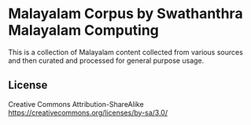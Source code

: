 Malayalam Corpus by Swathanthra Malayalam Computing
===================================================

This is a collection of Malayalam content collected from various sources and then curated and processed for general purpose usage.

License
-------

Creative Commons Attribution-ShareAlike https://creativecommons.org/licenses/by-sa/3.0/